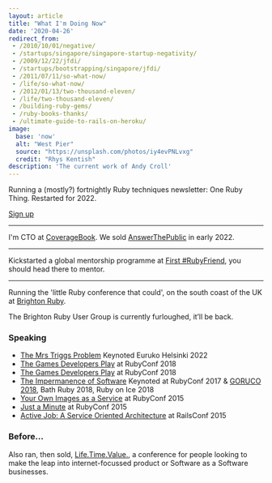 ```yaml
---
layout: article
title: "What I'm Doing Now"
date: '2020-04-26'
redirect_from:
 - /2010/10/01/negative/
 - /startups/singapore/singapore-startup-negativity/
 - /2009/12/22/jfdi/
 - /startups/bootstrapping/singapore/jfdi/
 - /2011/07/11/so-what-now/
 - /life/so-what-now/
 - /2012/01/13/two-thousand-eleven/
 - /life/two-thousand-eleven/
 - /building-ruby-gems/
 - /ruby-books-thanks/
 - /ultimate-guide-to-rails-on-heroku/
image:
  base: 'now'
  alt: "West Pier"
  source: "https://unsplash.com/photos/iy4evPNLvxg"
  credit: "Rhys Kentish"
description: 'The current work of Andy Croll'
---
```


Running a (mostly?) fortnightly Ruby techniques newsletter: One Ruby Thing. Restarted for 2022.

<a href="https://onerubything.com" class="btn btn-outline-danger">Sign up</a>

-----

I'm CTO at [CoverageBook](https://coveragebook.com). We sold [AnswerThePublic](https://answerthepublic.com) in early 2022.

-----

Kickstarted a global mentorship programme at [First #RubyFriend](https://firstrubyfriend.org), you should head there to mentor.

-----

Running the 'little Ruby conference that could', on the south coast of the UK at [Brighton Ruby](https://brightonruby.com).

The Brighton Ruby User Group is currently furloughed, it’ll be back.


### Speaking

* [The Mrs Triggs Problem](https://www.youtube.com/watch?v=0UcTD49KugA) Keynoted Euruko Helsinki 2022
* [The Games Developers Play](https://brightonruby.com/2020/the-games-developers-play-andy-croll/) at RubyConf 2018
* [The Games Developers Play](https://brightonruby.com/2020/the-games-developers-play-andy-croll/) at RubyConf 2018
* [The Impermanence of Software](https://confreaks.tv/videos/rubyconf2017-keynote-the-impermanence-of-software) Keynoted at RubyConf 2017 & [GORUCO 2018](https://www.youtube.com/watch?v=YTQf2ZbUSb4), Bath Ruby 2018, Ruby on Ice 2018
* [Your Own Images as a Service](https://confreaks.tv/videos/rubyconf2015-your-own-images-as-a-service) at RubyConf 2015
* [Just a Minute](https://confreaks.tv/videos/rubyconf2015-just-a-ruby-minute) at RubyConf 2015
* [Active Job: A Service Oriented Architecture](https://confreaks.tv/videos/railsconf2015-activejob-a-service-oriented-architecture) at RailsConf 2015

### Before...

Also ran, then sold, [Life.Time.Value.](https://ltvconf.com), a conference for people looking to make the leap into internet-focussed product or Software as a Software businesses.
